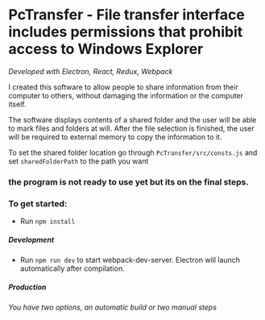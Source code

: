 # PcTransfer - File transfer interface includes permissions that prohibit access to Windows Explorer
_Developed with Electron, React, Redux, Webpack_

I created this software to allow people to share information from their computer to others, without damaging the information or the computer itself.

The software displays contents of a shared folder and the user will be able to mark files and folders at will.
After the file selection is finished, the user will be required to external memory to copy the information to it.

To set the shared folder location go through `PcTransfer/src/consts.js`
and set `sharedFolderPath` to the path you want 


### the program is not ready to use yet but its on the final steps.


### To get started:
* Run `npm install`

##### Development
* Run `npm run dev` to start webpack-dev-server. Electron will launch automatically after compilation.

##### Production
_You have two options, an automatic build or two manual steps_

